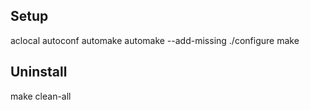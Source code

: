 ## Setup

aclocal
autoconf
automake
automake --add-missing
./configure
make

## Uninstall
make clean-all
